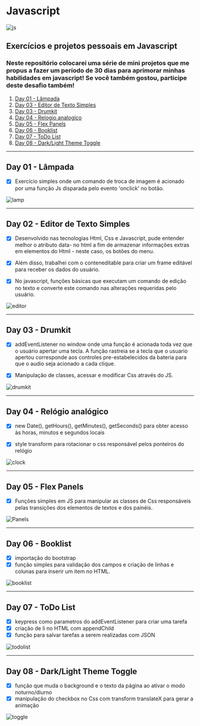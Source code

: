 # Javascript  

![js](https://img.shields.io/badge/JavaScript-F7DF1E?style=for-the-badge&logo=javascript&logoColor=black)
## Exercícios e projetos pessoais em Javascript
### Neste repositório colocarei uma série de mini projetos que me propus a fazer um período de 30 dias para aprimorar minhas habilidades em javascript! Se você também gostou, participe deste desafio também!

1. [Day 01 - Lâmpada](https://github.com/diegobaena89/javascript/tree/main/Day01%20-lampada "Day01 - Lâmpada")
2. [Day 03 - Editor de Texto Simples](https://github.com/diegobaena89/javascript/tree/main/Day02%20-Text%20Editor "Day02 - Editor de Texto Simples")
3. [Day 03 - Drumkit](https://github.com/diegobaena89/javascript/tree/main/Day03%20-%20Drumkit "Day03 - Drumkit")
4. [Day 04 - Relogio analogico](https://github.com/diegobaena89/javascript/tree/main/Day04%20-%20Clock "Day04 - Relogio")
5. [Day 05 - Flex Panels](https://github.com/diegobaena89/javascript/tree/main/Day05-%20Paineis%20de%20imagens "Day05 - Flex Panels")
6. [Day 06 - Booklist](https://github.com/diegobaena89/javascript/tree/main/Day06%20-%20Booklist "Day06 - Booklist")
7. [Day 07 - ToDo List](https://github.com/diegobaena89/javascript/tree/main/Day07%20-%20ToDo%20List "Day07 - ToDo List")
8. [Day 08 - Dark/Light Theme Toggle](https://github.com/diegobaena89/javascript/tree/main/Day08%20-%20DarkLight%20Theme "Day08 - Dark/Light Theme Toggle")


---

## Day 01 - Lâmpada
    
- [x] Exercício simples onde um comando de troca de imagem é acionado por uma função Js disparada pelo evento 'onclick' no botão.
   
![lamp](https://raw.githubusercontent.com/diegobaena89/javascript/main/Day01%20-lampada/lamp.gif)

---

## Day 02 - Editor de Texto Simples

- [x] Desenvolvido nas tecnologias Html, Css e Javascript, pude entender melhor o atributo data- no html a fim de armazenar informações extras em elementos do Html - neste caso, os botões do menu.
- [x] Além disso, trabalhei com o conteneditable para criar um frame editável para receber os dados do usuário.
- [x] No javascript, funções básicas que executam um comando de edição no texto e converte este comando nas alterações requeridas pelo usuário.

   
![editor](https://raw.githubusercontent.com/diegobaena89/javascript/main/Day02%20-Text%20Editor/text.gif)

---

## Day 03 - Drumkit
    
- [x] addEventListener no window onde uma função é acionada toda vez que o usuário apertar uma tecla. A função rastreia se a tecla que o usuario apertou corresponde
    aos controles pre-estabelecidos da bateria para que o audio seja acionado a cada
    clique.
- [x] Manipulação de classes, acessar e modificar Css através do JS.


![drumkit](https://raw.githubusercontent.com/diegobaena89/javascript/main/Day03%20-%20Drumkit/drum.gif)

---

## Day 04 - Relógio analógico
    
- [x] new Date(), getHours(), getMinutes(), getSeconds() para obter acesso às horas, minutos e segundos locais
- [x] style transform para rotacionar o css responsável pelos ponteiros do relógio


![clock](https://raw.githubusercontent.com/diegobaena89/javascript/main/Day04%20-%20Clock/clock.gif)

---

## Day 05 - Flex Panels
        
- [x] Funções simples em JS para manipular as classes de Css responsáveis pelas transições dos elementos de textos e dos painéis.
      
      
![Panels](https://github.com/diegobaena89/javascript/blob/main/Day05-%20Paineis%20de%20imagens/panels23.gif)

---

## Day 06 - Booklist

- [x] importação do bootstrap
- [x] função simples para validação dos campos e criação de linhas e colunas para inserir um item no HTML.
        
![booklist](https://raw.githubusercontent.com/diegobaena89/javascript/main/Day06%20-%20Booklist/booklist.gif)

---

## Day 07 - ToDo List

- [x] keypress como parametros do addEventListener para criar uma tarefa
- [x] criação de li no HTML com appendChild
- [x] função para salvar tarefas a serem realizadas com JSON

![todolist](https://raw.githubusercontent.com/diegobaena89/javascript/main/Day07%20-%20ToDo%20List/todo.gif)

---

## Day 08 - Dark/Light Theme Toggle

- [x] função que muda o background e o texto da página ao ativar o modo noturno/diurno
- [x] manipulação do checkbox no Css com transform translateX para gerar a animação

![toggle](https://raw.githubusercontent.com/diegobaena89/javascript/main/Day08%20-%20DarkLight%20Theme/toggle.gif)
